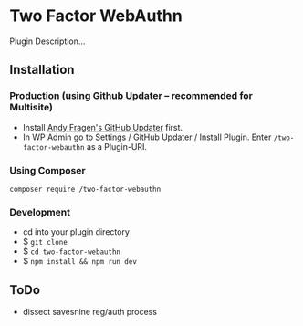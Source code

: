 Two Factor WebAuthn
===============

Plugin Description...


Installation
------------

### Production (using Github Updater – recommended for Multisite)
 - Install [Andy Fragen's GitHub Updater](https://github.com/afragen/github-updater) first.
 - In WP Admin go to Settings / GitHub Updater / Install Plugin. Enter `/two-factor-webauthn` as a Plugin-URI.

### Using Composer
```
composer require /two-factor-webauthn
```

### Development
 - cd into your plugin directory
 - $ `git clone `
 - $ `cd two-factor-webauthn`
 - $ `npm install && npm run dev`


ToDo
----
 - dissect savesnine reg/auth process
